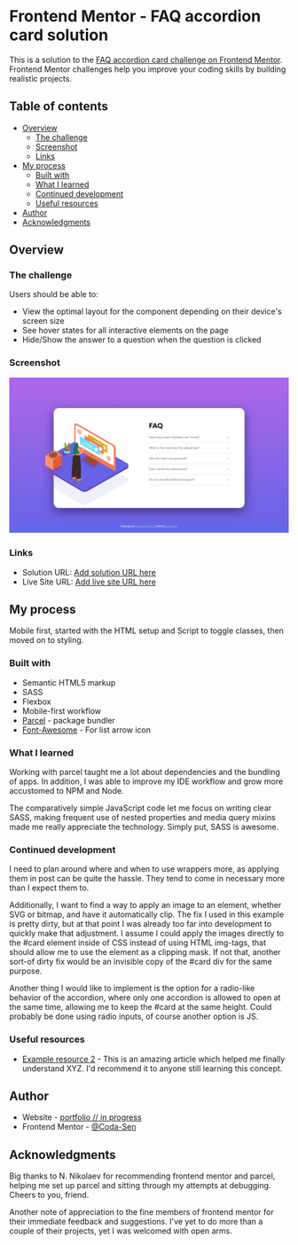 # Frontend Mentor - FAQ accordion card solution

This is a solution to the [FAQ accordion card challenge on Frontend Mentor](https://www.frontendmentor.io/challenges/faq-accordion-card-XlyjD0Oam). Frontend Mentor challenges help you improve your coding skills by building realistic projects. 

## Table of contents

- [Overview](#overview)
  - [The challenge](#the-challenge)
  - [Screenshot](#screenshot)
  - [Links](#links)
- [My process](#my-process)
  - [Built with](#built-with)
  - [What I learned](#what-i-learned)
  - [Continued development](#continued-development)
  - [Useful resources](#useful-resources)
- [Author](#author)
- [Acknowledgments](#acknowledgments)

## Overview

### The challenge

Users should be able to:

- View the optimal layout for the component depending on their device's screen size
- See hover states for all interactive elements on the page
- Hide/Show the answer to a question when the question is clicked

### Screenshot

![](./screenshot.png)

### Links

- Solution URL: [Add solution URL here](https://github.com/Coda-Sen/FEM-Accordion-Card)
- Live Site URL: [Add live site URL here](https://coda-sen.github.io/FEM-Accordion-Card/)

## My process

Mobile first, started with the HTML setup and Script to toggle classes, then moved on to styling.

### Built with

- Semantic HTML5 markup
- SASS
- Flexbox
- Mobile-first workflow
- [Parcel](https://parceljs.org) - package bundler
- [Font-Awesome](https://fontawesome.com) - For list arrow icon

### What I learned

Working with parcel taught me a lot about dependencies and the bundling of apps. In addition, I was able to improve my IDE workflow and grow more accustomed to NPM and Node.

The comparatively simple JavaScript code let me focus on writing clear SASS, making frequent use of nested properties and media query mixins made me really appreciate the technology. Simply put, SASS is awesome.

### Continued development

I need to plan around where and when to use wrappers more, as applying them in post can be quite the hassle. They tend to come in necessary more than I expect them to.

Additionally, I want to find a way to apply an image to an element, whether SVG or bitmap, and have it automatically clip. The fix I used in this example is pretty dirty, but at that point I was already too far into development to quickly make that adjustment. I assume I could apply the images directly to the #card element inside of CSS instead of using HTML img-tags, that should allow me to use the element as a clipping mask. If not that, another sort-of dirty fix would be an invisible copy of the #card div for the same purpose.

Another thing I would like to implement is the option for a radio-like behavior of the accordion, where only one accordion is allowed to open at the same time, allowing me to keep the #card at the same height. Could probably be done using radio inputs, of course another option is JS.

### Useful resources

- [Example resource 2](https://www.example.com) - This is an amazing article which helped me finally understand XYZ. I'd recommend it to anyone still learning this concept.

## Author

- Website - [portfolio // in progress](https://coda-sen.github.io)
- Frontend Mentor - [@Coda-Sen](https://www.frontendmentor.io/profile/Coda-Sen)

## Acknowledgments

Big thanks to N. Nikolaev for recommending frontend mentor and parcel, helping me set up parcel and sitting through my attempts at debugging. Cheers to you, friend.

Another note of appreciation to the fine members of frontend mentor for their immediate feedback and suggestions. I've yet to do more than a couple of their projects, yet I was welcomed with open arms.